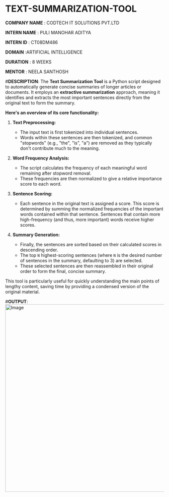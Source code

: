 # TEXT-SUMMARIZATION-TOOL

**COMPANY NAME** : CODTECH IT SOLUTIONS PVT.LTD

**INTERN NAME**  : PULI MANOHAR ADITYA

**INTERN ID**    : CT08DM486

**DOMAIN**       :ARTIFICIAL INTELLIGENCE

**DURATION**    : 8 WEEKS

**MENTOR**      : NEELA SANTHOSH

#**DESCRIPTION**:
The **Text Summarization Tool** is a Python script designed to automatically generate concise summaries of longer articles or documents. It employs an **extractive summarization** approach, meaning it identifies and extracts the most important sentences directly from the original text to form the summary.

**Here's an overview of its core functionality:**

1.  **Text Preprocessing:**
    * The input text is first tokenized into individual sentences.
    * Words within these sentences are then tokenized, and common "stopwords" (e.g., "the", "is", "a") are removed as they typically don't contribute much to the meaning.

2.  **Word Frequency Analysis:**
    * The script calculates the frequency of each meaningful word remaining after stopword removal.
    * These frequencies are then normalized to give a relative importance score to each word.

3.  **Sentence Scoring:**
    * Each sentence in the original text is assigned a score. This score is determined by summing the normalized frequencies of the important words contained within that sentence. Sentences that contain more high-frequency (and thus, more important) words receive higher scores.

4.  **Summary Generation:**
    * Finally, the sentences are sorted based on their calculated scores in descending order.
    * The top `N` highest-scoring sentences (where `N` is the desired number of sentences in the summary, defaulting to 3) are selected.
    * These selected sentences are then reassembled in their original order to form the final, concise summary.

This tool is particularly useful for quickly understanding the main points of lengthy content, saving time by providing a condensed version of the original material.

#**OUTPUT**:
<img width="1465" height="595" alt="Image" src="https://github.com/user-attachments/assets/108aa366-9595-49d1-bf5e-f4185ed5adbb" />
